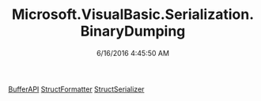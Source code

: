 ﻿---
title: Microsoft.VisualBasic.Serialization.BinaryDumping
date: 6/16/2016 4:45:50 AM
---

[BufferAPI](T-Microsoft.VisualBasic.Serialization.BinaryDumping.BufferAPI.html)
[StructFormatter](T-Microsoft.VisualBasic.Serialization.BinaryDumping.StructFormatter.html)
[StructSerializer](T-Microsoft.VisualBasic.Serialization.BinaryDumping.StructSerializer.html)
